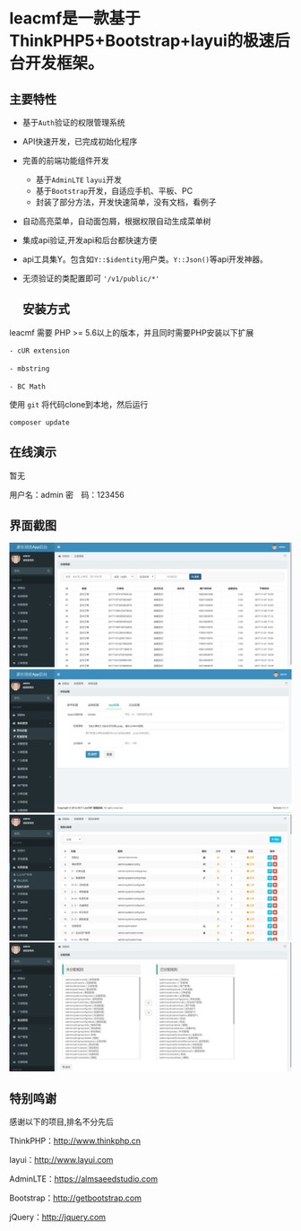 leacmf是一款基于ThinkPHP5+Bootstrap+layui的极速后台开发框架。
===============

## **主要特性**

* 基于`Auth`验证的权限管理系统
* API快速开发，已完成初始化程序
* 完善的前端功能组件开发
    * 基于`AdminLTE` `layui`开发
    * 基于`Bootstrap`开发，自适应手机、平板、PC 
    * 封装了部分方法，开发快速简单，没有文档，看例子
 * 自动高亮菜单，自动面包屑，根据权限自动生成菜单树
 * 集成api验证,开发api和后台都快速方便
 * api工具集Y。包含如`Y::$identity`用户类。`Y::Json()`等api开发神器。
* 无须验证的类配置即可
 `
  '/v1/public/*'
 `
  
  
  
  ## **安装方式**  
  
leacmf 需要 PHP &gt;= 5.6以上的版本，并且同时需要PHP安装以下扩展

```
- cUR extension

- mbstring

- BC Math
```
使用 ` git ` 将代码clone到本地，然后运行

```
composer update
```


## **在线演示**
暂无

用户名：admin
密　码：123456

## **界面截图**
![1](/public/static/1.png "1")
![2](/public/static/2.png "2")
![3](/public/static/3.png "3")
![4](/public/static/4.png "4")


## **特别鸣谢**

感谢以下的项目,排名不分先后

ThinkPHP：http://www.thinkphp.cn

layui：http://www.layui.com

AdminLTE：https://almsaeedstudio.com

Bootstrap：http://getbootstrap.com

jQuery：http://jquery.com
